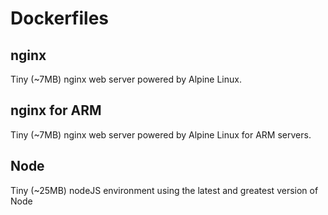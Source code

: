 # Dockerfiles

## nginx
Tiny (~7MB) nginx web server powered by Alpine Linux.

## nginx for ARM
Tiny (~7MB) nginx web server powered by Alpine Linux for ARM servers.

## Node
Tiny (~25MB) nodeJS environment using the latest and greatest version of Node
